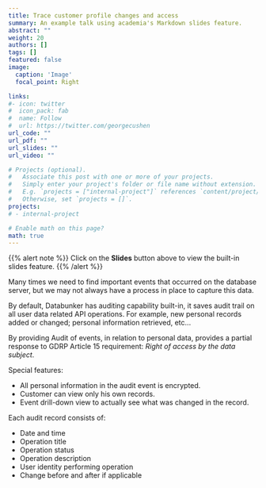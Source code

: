 ```yaml
---
title: Trace customer profile changes and access
summary: An example talk using academia's Markdown slides feature.
abstract: ""
weight: 20
authors: []
tags: []
featured: false
image:
  caption: 'Image'
  focal_point: Right

links:
#- icon: twitter
#  icon_pack: fab
#  name: Follow
#  url: https://twitter.com/georgecushen
url_code: ""
url_pdf: ""
url_slides: ""
url_video: ""

# Projects (optional).
#   Associate this post with one or more of your projects.
#   Simply enter your project's folder or file name without extension.
#   E.g. `projects = ["internal-project"]` references `content/project/deep-learning/index.md`.
#   Otherwise, set `projects = []`.
projects:
# - internal-project

# Enable math on this page?
math: true
---
```


{{% alert note %}}
Click on the **Slides** button above to view the built-in slides feature.
{{% /alert %}}

Many times we need to find important events that occurred on the database server, but we may not always have a process in place to capture this data.

By default, Databunker has auditing capability built-in, it saves audit trail on all user data related API operations. For example, new personal records added or changed; personal information retrieved, etc...

By providing Audit of events, in relation to personal data, provides a partial response to GDRP Article 15 requirement:
*Right of access by the data subject*.

Special features:

* All personal information in the audit event is encrypted.
* Customer can view only his own records.
* Event drill-down view to actually see what was changed in the record.

Each audit record consists of:

* Date and time
* Operation title
* Operation status
* Operation description
* User identity performing operation
* Change before and after if applicable
